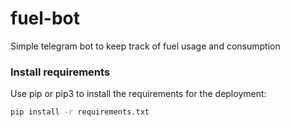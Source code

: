 # fuel-bot

Simple telegram bot to keep track of fuel usage and consumption

### Install requirements

Use pip or pip3 to install the requirements for the deployment:

```bash
pip install -r requirements.txt
```